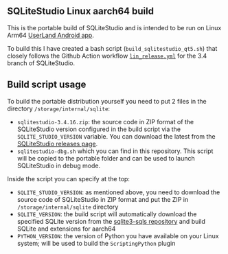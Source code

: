 ## SQLiteStudio Linux aarch64 build

This is the portable build of SQLiteStudio and is intended to be run on Linux Arm64 [UserLand Android app](https://play.google.com/store/apps/details?id=tech.ula).

To build  this I have created a bash script (`build_sqlitestudio_qt5.sh`) that closely follows the Github Action workflow [`lin_release.yml`](https://github.com/pawelsalawa/sqlitestudio/blob/3.4/.github/workflows/lin_release.yml) for the 3.4 branch of SQLiteStudio.

## Build script usage

To build the portable distribution yourself you need to put 2 files in the directory `/storage/internal/sqlite`:
- `sqlitestudio-3.4.16.zip`: the source code in ZIP format of the SQLiteStudio version configured in the build script via the `SQLITE_STUDIO_VERSION` variable. You can download the latest from the [SQLiteStudio releases page](https://github.com/pawelsalawa/sqlitestudio/releases).
- `sqlitestudio-dbg.sh` which you can find in this repository. This script will be copied to the portable folder and can be used to launch SQLiteStudio in debug mode.

Inside the script you can specify at the top:
- `SQLITE_STUDIO_VERSION`: as mentioned above, you need to download the source code of SQLiteStudio in ZIP format and put the ZIP in `/storage/internal/sqlite` directory
- `SQLITE_VERSION`: the build script will automatically download the specified SQLite version from the [sqlite3-sqls repository](https://github.com/pawelsalawa/sqlite3-sqls) and build SQLite and extensions for aarch64
- `PYTHON_VERSION`: the version of Python you have available on your Linux system; will be used to build the `ScriptingPython` plugin


